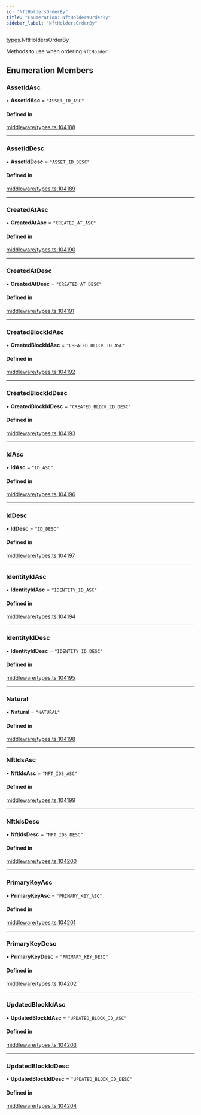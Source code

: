 ```yaml
---
id: "NftHoldersOrderBy"
title: "Enumeration: NftHoldersOrderBy"
sidebar_label: "NftHoldersOrderBy"
---
```


[types](../../../modules/Types/Types.md).NftHoldersOrderBy

Methods to use when ordering `NftHolder`.

## Enumeration Members

### AssetIdAsc

• **AssetIdAsc** = ``"ASSET_ID_ASC"``

#### Defined in

[middleware/types.ts:104188](https://github.com/PolymeshAssociation/polymesh-sdk/blob/88db4a911/src/middleware/types.ts#L104188)

___

### AssetIdDesc

• **AssetIdDesc** = ``"ASSET_ID_DESC"``

#### Defined in

[middleware/types.ts:104189](https://github.com/PolymeshAssociation/polymesh-sdk/blob/88db4a911/src/middleware/types.ts#L104189)

___

### CreatedAtAsc

• **CreatedAtAsc** = ``"CREATED_AT_ASC"``

#### Defined in

[middleware/types.ts:104190](https://github.com/PolymeshAssociation/polymesh-sdk/blob/88db4a911/src/middleware/types.ts#L104190)

___

### CreatedAtDesc

• **CreatedAtDesc** = ``"CREATED_AT_DESC"``

#### Defined in

[middleware/types.ts:104191](https://github.com/PolymeshAssociation/polymesh-sdk/blob/88db4a911/src/middleware/types.ts#L104191)

___

### CreatedBlockIdAsc

• **CreatedBlockIdAsc** = ``"CREATED_BLOCK_ID_ASC"``

#### Defined in

[middleware/types.ts:104192](https://github.com/PolymeshAssociation/polymesh-sdk/blob/88db4a911/src/middleware/types.ts#L104192)

___

### CreatedBlockIdDesc

• **CreatedBlockIdDesc** = ``"CREATED_BLOCK_ID_DESC"``

#### Defined in

[middleware/types.ts:104193](https://github.com/PolymeshAssociation/polymesh-sdk/blob/88db4a911/src/middleware/types.ts#L104193)

___

### IdAsc

• **IdAsc** = ``"ID_ASC"``

#### Defined in

[middleware/types.ts:104196](https://github.com/PolymeshAssociation/polymesh-sdk/blob/88db4a911/src/middleware/types.ts#L104196)

___

### IdDesc

• **IdDesc** = ``"ID_DESC"``

#### Defined in

[middleware/types.ts:104197](https://github.com/PolymeshAssociation/polymesh-sdk/blob/88db4a911/src/middleware/types.ts#L104197)

___

### IdentityIdAsc

• **IdentityIdAsc** = ``"IDENTITY_ID_ASC"``

#### Defined in

[middleware/types.ts:104194](https://github.com/PolymeshAssociation/polymesh-sdk/blob/88db4a911/src/middleware/types.ts#L104194)

___

### IdentityIdDesc

• **IdentityIdDesc** = ``"IDENTITY_ID_DESC"``

#### Defined in

[middleware/types.ts:104195](https://github.com/PolymeshAssociation/polymesh-sdk/blob/88db4a911/src/middleware/types.ts#L104195)

___

### Natural

• **Natural** = ``"NATURAL"``

#### Defined in

[middleware/types.ts:104198](https://github.com/PolymeshAssociation/polymesh-sdk/blob/88db4a911/src/middleware/types.ts#L104198)

___

### NftIdsAsc

• **NftIdsAsc** = ``"NFT_IDS_ASC"``

#### Defined in

[middleware/types.ts:104199](https://github.com/PolymeshAssociation/polymesh-sdk/blob/88db4a911/src/middleware/types.ts#L104199)

___

### NftIdsDesc

• **NftIdsDesc** = ``"NFT_IDS_DESC"``

#### Defined in

[middleware/types.ts:104200](https://github.com/PolymeshAssociation/polymesh-sdk/blob/88db4a911/src/middleware/types.ts#L104200)

___

### PrimaryKeyAsc

• **PrimaryKeyAsc** = ``"PRIMARY_KEY_ASC"``

#### Defined in

[middleware/types.ts:104201](https://github.com/PolymeshAssociation/polymesh-sdk/blob/88db4a911/src/middleware/types.ts#L104201)

___

### PrimaryKeyDesc

• **PrimaryKeyDesc** = ``"PRIMARY_KEY_DESC"``

#### Defined in

[middleware/types.ts:104202](https://github.com/PolymeshAssociation/polymesh-sdk/blob/88db4a911/src/middleware/types.ts#L104202)

___

### UpdatedBlockIdAsc

• **UpdatedBlockIdAsc** = ``"UPDATED_BLOCK_ID_ASC"``

#### Defined in

[middleware/types.ts:104203](https://github.com/PolymeshAssociation/polymesh-sdk/blob/88db4a911/src/middleware/types.ts#L104203)

___

### UpdatedBlockIdDesc

• **UpdatedBlockIdDesc** = ``"UPDATED_BLOCK_ID_DESC"``

#### Defined in

[middleware/types.ts:104204](https://github.com/PolymeshAssociation/polymesh-sdk/blob/88db4a911/src/middleware/types.ts#L104204)
